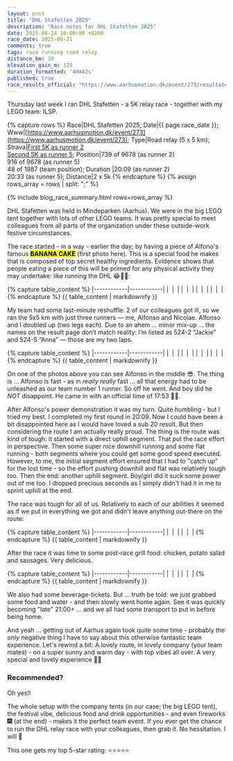 ```yaml
---
layout: post
title: "DHL Stafetten 2025"
description: "Race notes for DHL Stafetten 2025"
date: 2025-08-24 10:00:00 +0200
race_date: 2025-08-21
comments: true
tags: race running road relay
distance_km: 10
elevation_gain_m: 129
duration_formatted: '40m42s'
published: true
race_results_official: "https://www.aarhusmotion.dk/event/273/resultater?round=1261"
---
```


Thursday last week I ran DHL Stafetten - a 5K relay race - together with my LEGO team: ILSP.

{% capture rows %}
Race|DHL Stafetten 2025;
Date|{{ page.race_date }};
Www|[https://www.aarhusmotion.dk/event/273](https://www.aarhusmotion.dk/event/273);
Type|Road relay (5 x 5 km);
Strava|[First 5K as runner 2](https://www.strava.com/activities/15538435035/overview)<br />[Second 5K as runner 5](https://www.strava.com/activities/15539545892/overview);
Position|739 of 9678 (as runner 2) <br />916 of 9678 (as runner 5) <br />48 of 1987 (team position);
Duration |20:09 (as runner 2)<br/>20:33 (as runner 5);
Distance|2 x 5k
{% endcapture %}
{% assign rows_array = rows | split: ";" %}

{% include blog_race_summary.html rows=rows_array %}

DHL Stafetten was held in Mindeparken (Aarhus). We were in the big LEGO tent together with lots of other LEGO teams. It was pretty special to meet colleagues from all parts of the organization under these outside-work festive circumstances.

The race started - in a way - earlier the day; by having a piece of Alfono's famous <mark><strong>BANANA CAKE</strong></mark> (first photo here). This is a special food he makes that is composed of top secret healthy ingredients. Evidence shows that people eating a piece of this will be primed for any physical activity they may undertake: like running the DHL 😂👍🏻:

{% capture table_content %}
|------------|------------|
| <img src="/img_running/2025-08-21/IMG_7769.jpg" alt="" class="w-100 pl-2 pr-2" style="max-width: 350px" /> | <img src="/img_running/2025-08-21/IMG_7775.jpg" alt="" class="w-100 pl-2 pr-2" style="max-width: 350px" /> |
| <img src="/img_running/2025-08-21/IMG_7777.jpg" alt="" class="w-100 pl-2 pr-2" style="max-width: 350px" /> | <img src="/img_running/2025-08-21/IMG_7778.jpg" alt="" class="w-100 pl-2 pr-2" style="max-width: 350px" /> |
| <img src="/img_running/2025-08-21/IMG_7782.jpg" alt="" class="w-100 pl-2 pr-2" style="max-width: 350px" /> | <img src="/img_running/2025-08-21/IMG_7783.jpg" alt="" class="w-100 pl-2 pr-2" style="max-width: 350px" /> |
| <img src="/img_running/2025-08-21/IMG_7785.jpg" alt="" class="w-100 pl-2 pr-2" style="max-width: 350px" /> | <img src="/img_running/2025-08-21/IMG_7791.jpg" alt="" class="w-100 pl-2 pr-2" style="max-width: 350px" /> |
{% endcapture %}
{{ table_content | markdownify }}

My team had some last-minute reshuffle: 2 of our colleagues got ill, so we ran the 5x5 km with just three runners — me, Alfonso and Nicolae. Alfonso and I doubled up (two legs each). Due to an ahem ... minor mix-up ... the names on the result page don’t match reality: I’m listed as 524-2 “Jackie” and 524-5 “Anna” — those are my two laps.

{% capture table_content %}
|------------|------------|
| <img src="/img_running/2025-08-21/IMG_7794.jpg" alt="" class="w-100 pl-2 pr-2" style="max-width: 350px" /> | <img src="/img_running/2025-08-21/IMG_7795.jpg" alt="" class="w-100 pl-2 pr-2" style="max-width: 350px" /> |
| <img src="/img_running/2025-08-21/IMG_7796.jpg" alt="" class="w-100 pl-2 pr-2" style="max-width: 350px" /> | <img src="/img_running/2025-08-21/IMG_7797.jpg" alt="" class="w-100 pl-2 pr-2" style="max-width: 350px" /> |
| <img src="/img_running/2025-08-21/IMG_7798.jpg" alt="" class="w-100 pl-2 pr-2" style="max-width: 350px" /> | <img src="/img_running/2025-08-21/IMG_7801.jpg" alt="" class="w-100 pl-2 pr-2" style="max-width: 350px" /> |
| <img src="/img_running/2025-08-21/IMG_7806.jpg" alt="" class="w-100 pl-2 pr-2" style="max-width: 350px" /> | <img src="/img_running/2025-08-21/IMG_7804.jpg" alt="" class="w-100 pl-2 pr-2" style="max-width: 350px" /> |
{% endcapture %}
{{ table_content | markdownify }}

On one of the photos above you can see Alfonso in the middle 😎. The thing is ... Alfonso is fast - as in *really* *really* fast ... all that energy had to be unleashed as our team number 1 runner. So off he went. And boy did he *NOT* disappoint. He came in with an official time of 17:53 🤯🚀. 

After Alfonso's power demonstration it was my turn. Quite humbling - but I tried my best. I completed my first round in 20:09. Now I could have been a bit disappointed here as I would have loved a sub 20 result. But then considering the route I am actually really proud. The thing is the route was kind of tough: it started with a direct uphill segment. That put the race effort in perspective. Then some super nice downhill running and some flat running - both segments where you could get some good speed executed. However, to me, the initial segment effort ensured that I had to "catch up" for the lost time - so the effort pushing downhill and flat was relatively tough too. Then the end: another uphill segment. Boy/girl did it suck some power out of me too. I dropped precious seconds as I simply didn't had it in me to sprint uphill at the end. 

The race was tough for all of us. Relatively to each of our abilities it seemed as if we put in everything we got and didn't leave anything out-there on the route:

{% capture table_content %}
|------------|------------|
| <img src="/img_running/2025-08-21/IMG_7809.jpg" alt="" class="w-100 pl-2 pr-2" style="max-width: 350px" /> | <img src="/img_running/2025-08-21/IMG_7810.jpg" alt="" class="w-100 pl-2 pr-2" style="max-width: 350px" /> |
| <img src="/img_running/2025-08-21/IMG_7812.jpg" alt="" class="w-100 pl-2 pr-2" style="max-width: 350px" /> | <img src="/img_running/2025-08-21/IMG_7818.jpg" alt="" class="w-100 pl-2 pr-2" style="max-width: 350px" /> |
{% endcapture %}
{{ table_content | markdownify }}

After the race it was time to some post-race grill food: chicken, potato salad and sausages. Very delicious.

{% capture table_content %}
|------------|------------|
| <img src="/img_running/2025-08-21/IMG_7820.jpg" alt="" class="w-100 pl-2 pr-2" style="max-width: 350px" /> | <img src="/img_running/2025-08-21/IMG_7821.jpg" alt="" class="w-100 pl-2 pr-2" style="max-width: 350px" /> |
| <img src="/img_running/2025-08-21/IMG_7822.jpg" alt="" class="w-100 pl-2 pr-2" style="max-width: 350px" /> | <img src="/img_running/2025-08-21/IMG_7823.jpg" alt="" class="w-100 pl-2 pr-2" style="max-width: 350px" /> |
{% endcapture %}
{{ table_content | markdownify }}

We also had some beverage-tickets. But ... truth be told: we just grabbed some food and water - and then slowly went home again. See it was quickly becoming "late" 21:00+ ... and we all had some transport to put in before being home. 

And yeah ... getting out of Aarhus again took quite some time - probably the *only* negative thing I have to say about this otherwise fantastic team experience. Let's rewind a bit: A lovely route, in lovely company (your team mates) - on a super sunny and warm day - with top vibes all over. A very special and lovely experience 👍🏻

### Recommended?
Oh yes!!

The whole setup with the company tents (in our case; the big LEGO tent), the festival vibe, delicious food and drink opportunities - and even fireworks 🎆 (at the end) - makes it the perfect team event. If you ever get the chance to run the DHL relay race with your colleagues, then grab it. No hessitation. I will 🥳

This one gets my top 5-star rating: ⭐️⭐️⭐️⭐️⭐️